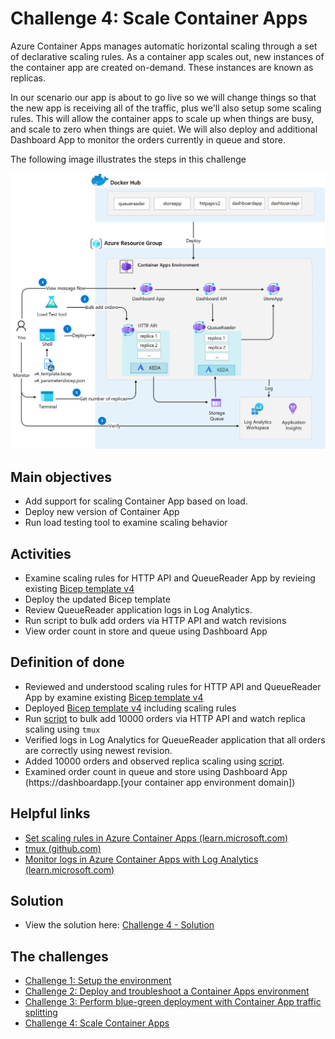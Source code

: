 # Challenge 4: Scale Container Apps
Azure Container Apps manages automatic horizontal scaling through a set of declarative scaling rules. As a container app scales out, new instances of the container app are created on-demand. These instances are known as replicas.

In our scenario our app is about to go live so we will change things so that the new app is receiving all of the traffic, plus we'll also setup some scaling rules. This will allow the container apps to scale up when things are busy, and scale to zero when things are quiet. We will also deploy and additional Dashboard App to monitor the orders currently in queue and store.

The following image illustrates the steps in this challenge

![](images/challenge-4-overview.png)


## Main objectives
- Add support for scaling Container App based on load.
- Deploy new version of Container App
- Run load testing tool to examine scaling behavior


## Activities

- Examine scaling rules for HTTP API and QueueReader App by revieing existing [Bicep template v4](..\v4_template.bicep)
- Deploy the updated Bicep template
- Review QueueReader application logs in Log Analytics.
- Run script to bulk add orders via HTTP API and watch revisions
- View order count in store and queue using Dashboard App



## Definition of done
- Reviewed and understood scaling rules for HTTP API and QueueReader App by examine existing [Bicep template v4](..\v4_template.bicep)
- Deployed [Bicep template v4](..\v4_template.bicep) including scaling rules
- Run [script](..\scripts\appwatch.sh) to bulk add 10000 orders via HTTP API and watch replica scaling using `tmux`
- Verified logs in Log Analytics for QueueReader application that all orders are correctly using newest revision.
- Added 10000 orders and observed replica scaling using [script](..\scripts\appwatch.sh).
- Examined order count in queue and store using Dashboard App (https://dashboardapp.[your container app environment domain])
 

## Helpful links
- [Set scaling rules in Azure Container Apps (learn.microsoft.com)](https://learn.microsoft.com/en-us/azure/container-apps/scale-app)
- [tmux (github.com)](https://github.com/tmux/tmux)
- [Monitor logs in Azure Container Apps with Log Analytics (learn.microsoft.com)](https://learn.microsoft.com/en-us/azure/container-apps/log-monitoring?tabs=bash)

## Solution
- View the solution here: [Challenge 4 - Solution](solution-4.md)

## The challenges
- [Challenge 1: Setup the environment](challenge1.md)
- [Challenge 2: Deploy and troubleshoot a Container Apps environment](challenge2.md)
- [Challenge 3: Perform blue-green deployment with Container App traffic splitting](challenge3.md)
- [Challenge 4: Scale Container Apps](challenge4.md)

